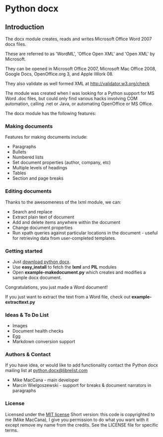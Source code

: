 Python docx
===========

## Introduction

The docx module creates, reads and writes Microsoft Office Word 2007 docx files.

These are referred to as 'WordML', 'Office Open XML' and 'Open XML' by Microsoft.

They can be opened in Microsoft Office 2007, Microsoft Mac Office 2008, Google Docs, OpenOffice.org 3, and Apple iWork 08.

They also validate as well formed XML at http://validator.w3.org/check

The module was created when I was looking for a Python support for MS Word .doc files, but could only find various hacks involving COM automation, calling .net or Java, or automating OpenOffice or MS Office.

The docx module has the following features:

### Making documents

Features for making documents include:

- Paragraphs
- Bullets
- Numbered lists
- Set document properties (author, company, etc)
- Multiple levels of headings
- Tables
- Section and page breaks

### Editing documents

Thanks to the awesomeness of the lxml module, we can:

- Search and replace
- Extract plain text of document
- Add and delete items anywhere within the document
- Change document properties
- Run xpath queries against particular locations in the document - useful for retrieving data from user-completed templates.

### Getting started

- Just [download python docx](http://github.com/mikemaccana/python-docx/tarball/master).
- Use **easy_install** to fetch the **lxml** and **PIL** modules
- Open **example-makedocument.py** which creates and modifies a sample docx document.

Congratulations, you just made a Word document!
 
If you just want to extract the text from a Word file, check out **example-extracttext.py** 

### Ideas & To Do List

- Images
- Document health checks
- Egg
- Markdown conversion support

### Authors & Contact

If you have idea, or would like to add functionality contact the Python docx mailing list at <python.docx@librelist.com>

- Mike MacCana - main developer
- Marcin Wielgoszewski - support for breaks & document narrators in paragraphs

### License

Licensed under the [MIT license](http://www.opensource.org/licenses/mit-license.php)
Short version: this code is copyrighted to me (Mike MacCana), I give you permission to do what you want with it except remove my name from the credits. See the LICENSE file for specific terms.

